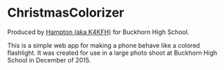 # ChristmasColorizer
Produced by [Hampton (aka K4KFH)](http://k4kfh.github.io) for Buckhorn High School.

This is a simple web app for making a phone behave like a colored flashlight. It was created for use in a large photo shoot at Buckhorn High School in December of 2015.
